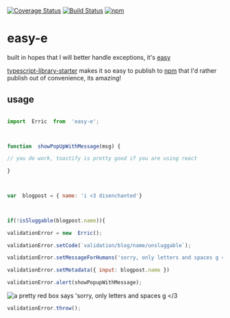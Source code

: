[![Coverage Status](https://coveralls.io/repos/github/johnstonmatt/easy-e/badge.svg?branch=master)](https://coveralls.io/github/johnstonmatt/easy-e?branch=master)
[![Build Status](https://travis-ci.org/johnstonmatt/easy-e.svg?branch=master)](https://travis-ci.org/johnstonmatt/easy-e)
[![npm](https://img.shields.io/npm/v/easy-e.svg)](https://npmjs.com/package/easy-e)



# easy-e

built in hopes that I will better handle exceptions, it's [easy](https://johnstonmatt.github.io/easy-e)

  

[typescript-library-starter](https://) makes it so easy to publish to [npm](https://npmjs.com/easy-e) that I'd rather publish out of convenience, its amazing!

  

## usage

```javascript

import  Erric  from  'easy-e';

  

function  showPopUpWithMessage(msg) {

// you do work, toastify is pretty good if you are using react

}

  

var  blogpost = { name: 'i <3 disenchanted'}

  

if(!isSluggable(blogpost.name)){

validationError = new  Erric();

validationError.setCode(`validation/blog/name/unsluggable`);

validationError.setMessageForHumans('sorry, only letters and spaces g </3');

validationError.setMetadata({ input: blogpost.name })

validationError.alert(showPopupWithMessage);
```
![[a  pretty  red  box  says  'sorry, only letters and spaces g </3](http://serveon.site/demo-toast.png)](http://serveon.site/demo-toast.png)
```javascript
validationError.throw();
```